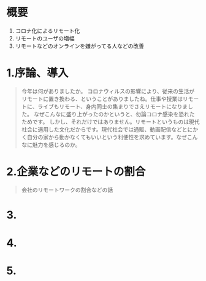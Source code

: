 # 概要
1. コロナ化によるリモート化
2. リモートのユーザの増幅
3. リモートなどのオンラインを嫌がってる人などの改善
 


# 1.序論、導入
> 今年は何がありましたか。
コロナウィルスの影響により、従来の生活がリモートに置き換わる、ということがありましたね。仕事や授業はリモートに、ライブもリモート、身内同士の集まりでさえリモートになりました。
なぜこんなに盛り上がったのかというと、勿論コロナ感染を恐れたためです。
しかし、それだけではありません。リモートというものは現代社会に適用した文化だからです。現代社会では通販、動画配信などとにかく自分の家から動かなくてもいいという利便性を求めています。なぜこんなに魅力を感じるのか。



# 2.企業などのリモートの割合
> 会社のリモートワークの割合などの話

# 3.

# 4.

# 5. 
